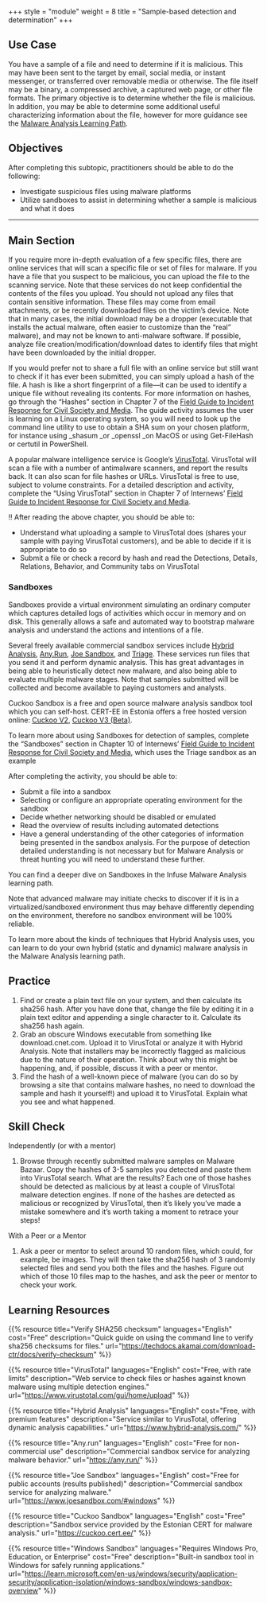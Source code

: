 +++
style = "module"
weight = 8
title = "Sample-based detection and determination"
+++

## Use Case

You have a sample of a file and need to determine if it is malicious. This may have been sent to the target by email, social media, or instant messenger, or transferred over removable media or otherwise. The file itself may be a binary, a compressed archive, a captured web page, or other file formats. The primary objective is to determine whether the file is malicious. In addition, you may be able to determine some additional useful characterizing information about the file, however for more guidance see the [Malware Analysis Learning Path](https://docs.google.com/document/d/1tgvDPn7FXoaZVrdULKYu8HeOrfDaoelKJLzojDDA6mg/edit).

## Objectives

After completing this subtopic, practitioners should be able to do the following:

- Investigate suspicious files using malware platforms
- Utilize sandboxes to assist in determining whether a sample is malicious and what it does

---
## Main Section
If you require more in-depth evaluation of a few specific files, there are online services that will scan a specific file or set of files for malware. If you have a file that you suspect to be malicious, you can upload the file to the scanning service. Note that these services do not keep confidential the contents of the files you upload. You should not upload any files that contain sensitive information. These files may come from email attachments, or be recently downloaded files on the victim’s device. Note that in many cases, the initial download may be a dropper (executable that installs the actual malware, often easier to customize than the “real” malware), and may not be known to anti-malware software. If possible, analyze file creation/modification/download dates to identify files that might have been downloaded by the initial dropper.

If you would prefer not to share a full file with an online service but still want to check if it has ever been submitted, you can simply upload a hash of the file. A hash is like a short fingerprint of a file—it can be used to identify a unique file without revealing its contents. For more information on hashes, go through the “Hashes” section in Chapter 7 of the [Field Guide to Incident Response for Civil Society and Media](https://internews.org/resource/field-guide-to-incident-response-for-civil-society-and-media/). The guide activity assumes the user is learning on a Linux operating system, so you will need to look up the command line utility to use to obtain a SHA sum on your chosen platform, for instance using \_shasum \_or \_openssl \_on MacOS or using Get-FileHash or certutil in PowerShell.

A popular malware intelligence service is Google’s [VirusTotal](https://www.virustotal.com/). VirusTotal will scan a file with a number of antimalware scanners, and report the results back. It can also scan for file hashes or URLs. VirusTotal is free to use, subject to volume constraints. For a detailed description and activity, complete the “Using VirusTotal” section in Chapter 7 of Internews’ [Field Guide to Incident Response for Civil Society and Media](https://internews.org/resource/field-guide-to-incident-response-for-civil-society-and-media/).

‼️ After reading the above chapter, you should be able to:

- Understand what uploading a sample to VirusTotal does (shares your sample with paying VirusTotal customers), and be able to decide if it is appropriate to do so
- Submit a file or check a record by hash and read the Detections, Details, Relations, Behavior, and Community tabs on VirusTotal

### Sandboxes

Sandboxes provide a virtual environment simulating an ordinary computer which captures detailed logs of activities which occur in memory and on disk. This generally allows a safe and automated way to bootstrap malware analysis and understand the actions and intentions of a file.

Several freely available commercial sandbox services include [Hybrid Analysis](https://www.hybrid-analysis.com/), [Any.Run](https://any.run/), [Joe Sandbox](https://www.joesandbox.com/), and [Triage](https://tria.ge/). These services run files that you send it and perform dynamic analysis. This has great advantages in being able to heuristically detect new malware, and also being able to evaluate multiple malware stages. Note that samples submitted will be collected and become available to paying customers and analysts.

Cuckoo Sandbox is a free and open source malware analysis sandbox tool which you can self-host. CERT-EE in Estonia offers a free hosted version online: [Cuckoo V2](https://cuckoo.cert.ee/), [Cuckoo V3 (Beta)](https://cuckoo-hatch.cert.ee/).

To learn more about using Sandboxes for detection of samples, complete the “Sandboxes” section in Chapter 10 of Internews’ [Field Guide to Incident Response for Civil Society and Media](https://internews.org/resource/field-guide-to-incident-response-for-civil-society-and-media/), which uses the Triage sandbox as an example

After completing the activity, you should be able to:

- Submit a file into a sandbox
- Selecting or configure an appropriate operating environment for the sandbox
- Decide whether networking should be disabled or emulated
- Read the overview of results including automated detections
- Have a general understanding of the other categories of information being presented in the sandbox analysis. For the purpose of detection detailed understanding is not necessary but for Malware Analysis or threat hunting you will need to understand these further.

You can find a deeper dive on Sandboxes in the Infuse Malware Analysis learning path.

Note that advanced malware may initiate checks to discover if it is in a virtualized/sandboxed environment thus may behave differently depending on the environment, therefore no sandbox environment will be 100% reliable.

To learn more about the kinds of techniques that Hybrid Analysis uses, you can learn to do your own hybrid (static and dynamic) malware analysis in the Malware Analysis learning path.

## Practice

1. Find or create a plain text file on your system, and then calculate its sha256 hash. After you have done that, change the file by editing it in a plain text editor and appending a single character to it. Calculate its sha256 hash again.
2. Grab an obscure Windows executable from something like download.cnet.com. Upload it to VirusTotal or analyze it with Hybrid Analysis. Note that installers may be incorrectly flagged as malicious due to the nature of their operation. Think about why this might be happening, and, if possible, discuss it with a peer or mentor.
3. Find the hash of a well-known piece of malware (you can do so by browsing a site that contains malware hashes, no need to download the sample and hash it yourself!) and upload it to VirusTotal. Explain what you see and what happened.

## Skill Check

Independently (or with a mentor)

1. Browse through recently submitted malware samples on Malware Bazaar. Copy the hashes of 3-5 samples you detected and paste them into VirusTotal search. What are the results? Each one of those hashes should be detected as malicious by at least a couple of VirusTotal malware detection engines. If none of the hashes are detected as malicious or recognized by VirusTotal, then it’s likely you’ve made a mistake somewhere and it’s worth taking a moment to retrace your steps!

With a Peer or a Mentor

1. Ask a peer or mentor to select around 10 random files, which could, for example, be images. They will then take the sha256 hash of 3 randomly selected files and send you both the files and the hashes. Figure out which of those 10 files map to the hashes, and ask the peer or mentor to check your work.


## Learning Resources

{{% resource title="Verify SHA256 checksum" languages="English" cost="Free" description="Quick guide on using the command line to verify sha256 checksums for files." url="https://techdocs.akamai.com/download-ctr/docs/verify-checksum" %}}

{{% resource title="VirusTotal" languages="English" cost="Free, with rate limits" description="Web service to check files or hashes against known malware using multiple detection engines." url="https://www.virustotal.com/gui/home/upload" %}}

{{% resource title="Hybrid Analysis" languages="English" cost="Free, with premium features" description="Service similar to VirusTotal, offering dynamic analysis capabilities." url="https://www.hybrid-analysis.com/" %}}

{{% resource title="Any.run" languages="English" cost="Free for non-commercial use" description="Commercial sandbox service for analyzing malware behavior." url="https://any.run/" %}}

{{% resource title="Joe Sandbox" languages="English" cost="Free for public accounts (results published)" description="Commercial sandbox service for analyzing malware." url="https://www.joesandbox.com/#windows" %}}

{{% resource title="Cuckoo Sandbox" languages="English" cost="Free" description="Sandbox service provided by the Estonian CERT for malware analysis." url="https://cuckoo.cert.ee/" %}}

{{% resource title="Windows Sandbox" languages="Requires Windows Pro, Education, or Enterprise" cost="Free" description="Built-in sandbox tool in Windows for safely running applications." url="https://learn.microsoft.com/en-us/windows/security/application-security/application-isolation/windows-sandbox/windows-sandbox-overview" %}}
